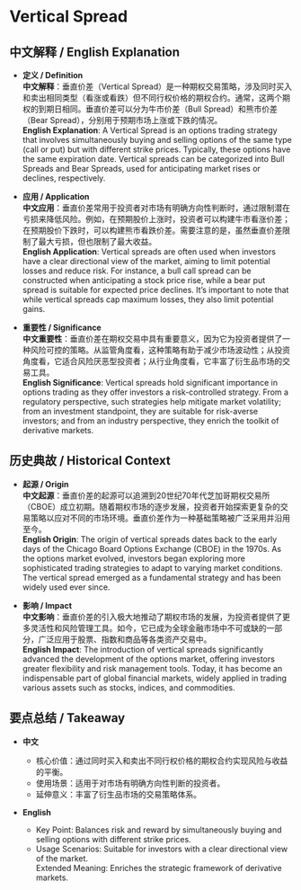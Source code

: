 # Vertical Spread

## 中文解释 / English Explanation

* **定义 / Definition**  
  **中文解释**：垂直价差（Vertical Spread）是一种期权交易策略，涉及同时买入和卖出相同类型（看涨或看跌）但不同行权价格的期权合约。通常，这两个期权的到期日相同。垂直价差可以分为牛市价差（Bull Spread）和熊市价差（Bear Spread），分别用于预期市场上涨或下跌的情况。  
  **English Explanation**: A Vertical Spread is an options trading strategy that involves simultaneously buying and selling options of the same type (call or put) but with different strike prices. Typically, these options have the same expiration date. Vertical spreads can be categorized into Bull Spreads and Bear Spreads, used for anticipating market rises or declines, respectively.

* **应用 / Application**  
  **中文应用**：垂直价差常用于投资者对市场有明确方向性判断时，通过限制潜在亏损来降低风险。例如，在预期股价上涨时，投资者可以构建牛市看涨价差；在预期股价下跌时，可以构建熊市看跌价差。需要注意的是，虽然垂直价差限制了最大亏损，但也限制了最大收益。  
  **English Application**: Vertical spreads are often used when investors have a clear directional view of the market, aiming to limit potential losses and reduce risk. For instance, a bull call spread can be constructed when anticipating a stock price rise, while a bear put spread is suitable for expected price declines. It’s important to note that while vertical spreads cap maximum losses, they also limit potential gains.

* **重要性 / Significance**  
  **中文重要性**：垂直价差在期权交易中具有重要意义，因为它为投资者提供了一种风险可控的策略。从监管角度看，这种策略有助于减少市场波动性；从投资角度看，它适合风险厌恶型投资者；从行业角度看，它丰富了衍生品市场的交易工具。  
  **English Significance**: Vertical spreads hold significant importance in options trading as they offer investors a risk-controlled strategy. From a regulatory perspective, such strategies help mitigate market volatility; from an investment standpoint, they are suitable for risk-averse investors; and from an industry perspective, they enrich the toolkit of derivative markets.

## 历史典故 / Historical Context

* **起源 / Origin**  
  **中文起源**：垂直价差的起源可以追溯到20世纪70年代芝加哥期权交易所（CBOE）成立初期。随着期权市场的逐步发展，投资者开始探索更复杂的交易策略以应对不同的市场环境。垂直价差作为一种基础策略被广泛采用并沿用至今。  
  **English Origin**: The origin of vertical spreads dates back to the early days of the Chicago Board Options Exchange (CBOE) in the 1970s. As the options market evolved, investors began exploring more sophisticated trading strategies to adapt to varying market conditions. The vertical spread emerged as a fundamental strategy and has been widely used ever since.

* **影响 / Impact**  
  **中文影响**：垂直价差的引入极大地推动了期权市场的发展，为投资者提供了更多灵活性和风险管理工具。如今，它已成为全球金融市场中不可或缺的一部分，广泛应用于股票、指数和商品等各类资产交易中。  
  **English Impact**: The introduction of vertical spreads significantly advanced the development of the options market, offering investors greater flexibility and risk management tools. Today, it has become an indispensable part of global financial markets, widely applied in trading various assets such as stocks, indices, and commodities.

## 要点总结 / Takeaway

* **中文**  
  - 核心价值：通过同时买入和卖出不同行权价格的期权合约实现风险与收益的平衡。  
  - 使用场景：适用于对市场有明确方向性判断的投资者。  
  - 延伸意义：丰富了衍生品市场的交易策略体系。

* **English**  
  - Key Point: Balances risk and reward by simultaneously buying and selling options with different strike prices.  
  - Usage Scenarios: Suitable for investors with a clear directional view of the market.  
Extended Meaning: Enriches the strategic framework of derivative markets.